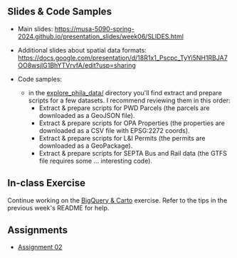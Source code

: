 ## Slides & Code Samples

- Main slides: https://musa-5090-spring-2024.github.io/presentation_slides/week06/SLIDES.html

- Additional slides about spatial data formats: https://docs.google.com/presentation/d/18R1x1_Pscpc_TyYi5NH1RBJA7OO8wsjlG1BhYTVrvfA/edit?usp=sharing

- Code samples:
  - in the [explore_phila_data/](explore_phila_data/) directory you'll find extract and prepare scripts for a few datasets. I recommend reviewing them in this order:
    - Extract & prepare scripts for PWD Parcels (the parcels are downloaded as a GeoJSON file).
    - Extract & prepare scripts for OPA Properties (the properties are downloaded as a CSV file with EPSG:2272 coords).
    - Extract & prepare scripts for L&I Permits (the permits are downloaded as a GeoPackage).
    - Extract & prepare scripts for SEPTA Bus and Rail data (the GTFS file requires some ... interesting code).

## In-class Exercise

Continue working on the [BigQuery & Carto](../week05/exercises/ex_load_data_into_bigquery.md) exercise. Refer to the tips in the previous week's README for help.

## Assignments

- [Assignment 02](https://github.com/musa-5090-spring-2024/assignment02)